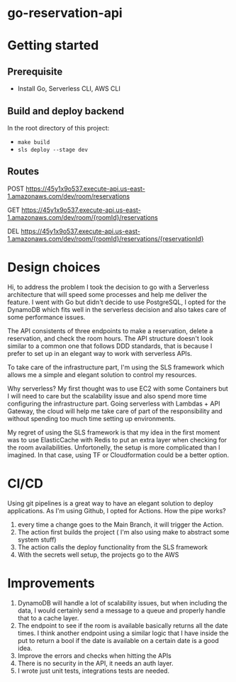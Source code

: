 # go-reservation-api

# Getting started

## Prerequisite

* Install Go, Serverless CLI, AWS CLI

## Build and deploy backend

In the root directory of this project:

* `make build`
* `sls deploy --stage dev`

## Routes

POST https://45y1x9o537.execute-api.us-east-1.amazonaws.com/dev/room/reservations

GET  https://45y1x9o537.execute-api.us-east-1.amazonaws.com/dev/room/{roomId}/reservations

DEL  https://45y1x9o537.execute-api.us-east-1.amazonaws.com/dev/room/{roomId}/reservations/{reservationId}

# Design choices

Hi, to address the problem I took the decision to go with a Serverless architecture that will speed some processes and help me deliver the feature.
I went with Go but didn't decide to use PostgreSQL, I opted for the DynamoDB which fits well in the serverless decision and also takes care of some performance issues.

The API consistents of three endpoints to make a reservation, delete a reservation, and check the room hours. The API structure doesn't look similar to a common one that follows
DDD standards, that is because I prefer to set up in an elegant way to work with serverless APIs.

To take care of the infrastructure part, I'm using the SLS framework which allows me a simple and elegant solution to control my resources.

Why serverless? My first thought was to use EC2 with some Containers but I will need to care but the scalability issue and also spend more time configuring the infrastructure part.
Going serverless with Lambdas + API Gateway, the cloud will help me take care of part of the responsibility and without spending too much time setting up environments.

My regret of using the SLS framework is that my idea in the first moment was to use ElasticCache with Redis to put an extra layer when checking for the room availabilities. Unfortonelly, the setup is more complicated than I imagined. In that case, using TF or Cloudformation could be a better option.


# CI/CD

Using git pipelines is a great way to have an elegant solution to deploy applications. As I'm using Github, I opted for Actions.
How the pipe works?

1. every time a change goes to the Main Branch, it will trigger the Action.
2. The action first builds the project ( I'm also using make to abstract some system stuff)
3. The action calls the deploy functionality from the SLS framework
4. With the secrets well setup, the projects go to the AWS

# Improvements

1. DynamoDB will handle a lot of scalability issues, but when including the data, I would certainly send a message to a queue and properly handle that to a cache layer.
2. The endpoint to see if the room is available basically returns all the date times. I think another endpoint using a similar logic that I have inside the put to return a bool if the date is available on a certain date is a good idea.
3. Improve the errors and checks when hitting the APIs
4. There is no security in the API, it needs an auth layer.
5. I wrote just unit tests, integrations tests are needed.